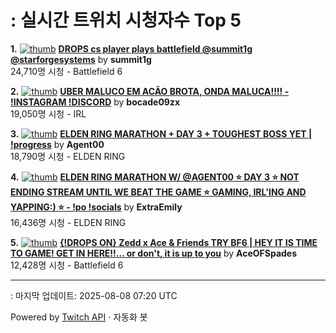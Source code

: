 # : 실시간 트위치 시청자수 Top 5

**1.** [![thumb](https://static-cdn.jtvnw.net/previews-ttv/live_user_summit1g-320x180.jpg)](https://twitch.tv/summit1g)
**[DROPS cs player plays battlefield @summit1g @starforgesystems](https://twitch.tv/summit1g)** by **summit1g**<br>24,710명 시청  - Battlefield 6

**2.** [![thumb](https://static-cdn.jtvnw.net/previews-ttv/live_user_bocade09zx-320x180.jpg)](https://twitch.tv/bocade09zx)
**[UBER MALUCO EM ACÃO BROTA, ONDA MALUCA!!!! - !INSTAGRAM !DISCORD](https://twitch.tv/bocade09zx)** by **bocade09zx**<br>19,050명 시청  - IRL

**3.** [![thumb](https://static-cdn.jtvnw.net/previews-ttv/live_user_agent00-320x180.jpg)](https://twitch.tv/Agent00)
**[ELDEN RING MARATHON + DAY 3 + TOUGHEST BOSS YET | !progress](https://twitch.tv/Agent00)** by **Agent00**<br>18,790명 시청  - ELDEN RING

**4.** [![thumb](https://static-cdn.jtvnw.net/previews-ttv/live_user_extraemily-320x180.jpg)](https://twitch.tv/ExtraEmily)
**[ELDEN RING MARATHON W/ @AGENT00 ⭐ DAY 3 ⭐ NOT ENDING STREAM UNTIL WE BEAT THE GAME ⭐ GAMING, IRL'ING AND YAPPING:) ⭐ - !po !socials](https://twitch.tv/ExtraEmily)** by **ExtraEmily**<br>16,436명 시청  - ELDEN RING

**5.** [![thumb](https://static-cdn.jtvnw.net/previews-ttv/live_user_aceofspades-320x180.jpg)](https://twitch.tv/AceOFSpades)
**[{!DROPS ON} Zedd x Ace & Friends TRY BF6 | HEY IT IS TIME TO GAME! GET IN HERE!!... or don't, it is up to you](https://twitch.tv/AceOFSpades)** by **AceOFSpades**<br>12,428명 시청  - Battlefield 6


---
: 마지막 업데이트: 2025-08-08 07:20 UTC

Powered by [Twitch API](https://dev.twitch.tv/docs/api/reference) · 자동화 봇